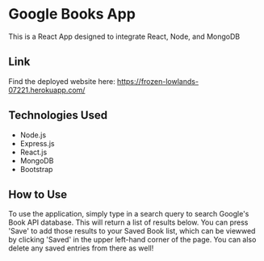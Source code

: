 # Google Books App
This is a React App designed to integrate React, Node, and MongoDB

## Link
Find the deployed website here: https://frozen-lowlands-07221.herokuapp.com/

## Technologies Used
- Node.js
- Express.js
- React.js
- MongoDB
- Bootstrap

## How to Use
To use the application, simply type in a search query to search Google's Book API database. This will return a list of results below. You can press 'Save' to add those results to your Saved Book list, which can be viewwed by clicking 'Saved' in the upper left-hand corner of the page. You can also delete any saved entries from there as well!